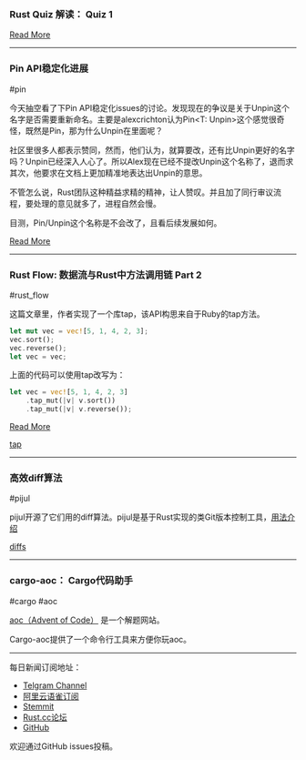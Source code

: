 ### Rust Quiz 解读： Quiz 1

[Read More](https://zhuanlan.zhihu.com/p/51304039)

---

### Pin API稳定化进展

#pin

今天抽空看了下Pin API稳定化issues的讨论。发现现在的争议是关于Unpin这个名字是否需要重新命名。主要是alexcrichton认为Pin<T: Unpin>这个感觉很奇怪，既然是Pin，那为什么Unpin在里面呢？

社区里很多人都表示赞同，然而，他们认为，就算要改，还有比Unpin更好的名字吗？Unpin已经深入人心了。所以Alex现在已经不提改Unpin这个名称了，退而求其次，他要求在文档上更加精准地表达出Unpin的意思。

不管怎么说，Rust团队这种精益求精的精神，让人赞叹。并且加了同行审议流程，要处理的意见就多了，进程自然会慢。

目测，Pin/Unpin这个名称是不会改了，且看后续发展如何。

[Read More](https://github.com/rust-lang/rust/issues/55766#issuecomment-443229660)

---

### Rust Flow: 数据流与Rust中方法调用链 Part 2

#rust_flow

这篇文章里，作者实现了一个库tap，该API构思来自于Ruby的tap方法。

```rust
let mut vec = vec![5, 1, 4, 2, 3];
vec.sort();
vec.reverse();
let vec = vec;
```

上面的代码可以使用tap改写为：

```rust
let vec = vec![5, 1, 4, 2, 3]
    .tap_mut(|v| v.sort())
    .tap_mut(|v| v.reverse());
```

[Read More](https://myrrlyn.net/blog/misc/rust-flow-part-two)

[tap](https://git.myrrlyn.net/myrrlyn/tap)

---

### 高效diff算法

#pijul

pijul开源了它们用的diff算法。pijul是基于Rust实现的类Git版本控制工具，[用法介绍](https://jneem.github.io/pijul/)


[diffs](https://docs.rs/diffs/0.1.0/diffs/)

---

### cargo-aoc： Cargo代码助手

#cargo #aoc

[aoc（Advent of Code）](https://adventofcode.com/2018/about) 是一个解题网站。

Cargo-aoc提供了一个命令行工具来方便你玩aoc。

---

每日新闻订阅地址：

- [Telgram Channel](https://t.me/rust_daily_news )
- [阿里云语雀订阅](https://www.yuque.com/chaosbot/rustnews)
- [Stemmit](https://steemit.com/@blackanger)
- [Rust.cc论坛](https://rust.cc)
- [GitHub](https://github.com/RustStudy/rust_daily_news)

欢迎通过GitHub issues投稿。



